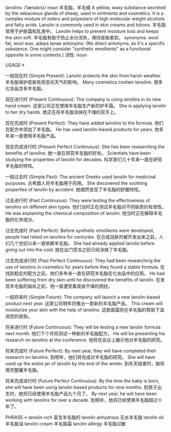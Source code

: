 lanolins: /ˈlænəlɪnz/
noun
羊毛脂，羊毛蜡
A yellow, waxy substance secreted by the sebaceous glands of sheep, used in ointments and cosmetics.  It is a complex mixture of esters and polyesters of high molecular weight alcohols and fatty acids.
Lanolin is commonly used in skin creams and lotions. 羊毛脂常用于护肤霜和乳液中。
Lanolin helps to prevent moisture loss and keeps the skin soft. 羊毛脂有助于防止水分流失，保持皮肤柔软。
synonyms: wool fat, wool wax, adeps lanae
antonyms:  (No direct antonyms, as it's a specific substance. One might consider "synthetic emollients" as a functional opposite in some contexts.)
词性: noun


USAGE->

一般现在时 (Simple Present):
Lanolin protects the skin from harsh weather. 羊毛脂保护皮肤免受恶劣天气的影响。
Many cosmetics contain lanolins. 很多化妆品含有羊毛脂。


现在进行时 (Present Continuous):
The company is using lanolins in its new hand cream. 这家公司正在使用羊毛脂生产新的护手霜。
She is applying lanolin to her dry hands. 她正在将羊毛脂涂抹在干燥的双手上。


现在完成时 (Present Perfect):
They have added lanolins to the formula. 他们在配方中添加了羊毛脂。
He has used lanolin-based products for years. 他多年来一直使用羊毛脂产品。


现在完成进行时 (Present Perfect Continuous):
She has been researching the benefits of lanolins. 她一直在研究羊毛脂的好处。
Scientists have been studying the properties of lanolin for decades. 科学家们几十年来一直在研究羊毛脂的特性。


一般过去时 (Simple Past):
The ancient Greeks used lanolin for medicinal purposes. 古希腊人将羊毛脂用于药用。
She discovered the soothing properties of lanolin by accident. 她偶然发现了羊毛脂的舒缓特性。


过去进行时 (Past Continuous):
They were testing the effectiveness of lanolins on different skin types. 他们当时正在测试羊毛脂对不同肤质的有效性。
He was explaining the chemical composition of lanolin. 他当时正在解释羊毛脂的化学成分。


过去完成时 (Past Perfect):
Before synthetic emollients were developed, people had relied on lanolins for centuries. 在合成润肤剂被开发出来之前，人们几个世纪以来一直依赖羊毛脂。
She had already applied lanolin before going out into the cold.  她在出门受冻之前已经涂抹了羊毛脂。


过去完成进行时 (Past Perfect Continuous):
They had been researching the use of lanolins in cosmetics for years before they found a stable formula.  在找到稳定的配方之前，他们多年来一直在研究羊毛脂在化妆品中的应用。
He had been suffering from dry skin until he discovered the benefits of lanolin. 在发现羊毛脂的益处之前，他一直遭受着皮肤干燥的困扰。


一般将来时 (Simple Future):
The company will launch a new lanolin-based product next year. 这家公司明年将推出一款新的羊毛脂产品。
This cream will moisturize your skin with the help of lanolins.  这款面霜将在羊毛脂的帮助下滋润您的皮肤。


将来进行时 (Future Continuous):
They will be testing a new lanolin formula next month.  他们下个月将测试一种新的羊毛脂配方。
He will be presenting his research on lanolins at the conference. 他将在会议上展示他对羊毛脂的研究。


将来完成时 (Future Perfect):
By next year, they will have completed their research on lanolins. 到明年，他们将完成对羊毛脂的研究。
She will have used up the entire jar of lanolin by the end of the winter. 到冬天结束时，她将用完整罐羊毛脂。


将来完成进行时 (Future Perfect Continuous):
By the time the baby is born, she will have been using lanolin-based products for nine months. 到孩子出生时，她将已经使用羊毛脂产品九个月了。
By next year, he will have been working with lanolins for over a decade. 到明年，他将已经使用羊毛脂超过十年了。


PHRASE->
lanolin-rich  富含羊毛脂的
lanolin anhydrous 无水羊毛脂
lanolin oil 羊毛脂油
lanolin cream 羊毛脂霜
lanolin allergy 羊毛脂过敏
